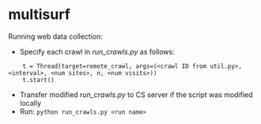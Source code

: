 multisurf
=========

Running web data collection:
- Specify each crawl in *run_crawls.py* as follows:
```
    t = Thread(target=remote_crawl, args=(<crawl ID from util.py>, <interval>, <num sites>, n, <num visits>))
    t.start()
```
- Transfer modified *run_crawls.py* to CS server if the script was modified locally
- Run: ```python run_crawls.py <run name>```

